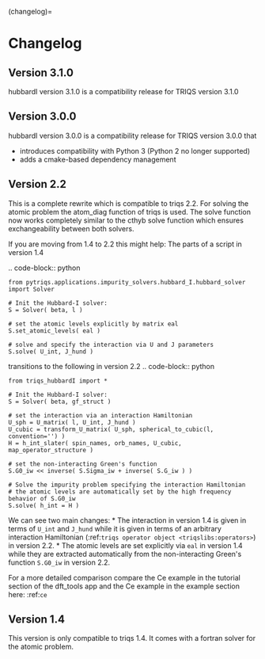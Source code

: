(changelog)=

# Changelog

## Version 3.1.0

hubbardI version 3.1.0 is a compatibility
release for TRIQS version 3.1.0


## Version 3.0.0

hubbardI version 3.0.0 is a compatibility
release for TRIQS version 3.0.0 that
* introduces compatibility with Python 3 (Python 2 no longer supported)
* adds a cmake-based dependency management


## Version 2.2

This is a complete rewrite which is compatible to triqs 2.2. For solving the atomic problem the atom_diag function of triqs is used. The solve function now works completely similar to the cthyb solve function which ensures exchangeability between both solvers.

If you are moving from 1.4 to 2.2 this might help: The parts of a script in version 1.4

 .. code-block:: python

	from pytriqs.applications.impurity_solvers.hubbard_I.hubbard_solver import Solver

	# Init the Hubbard-I solver:
	S = Solver( beta, l )

	# set the atomic levels explicitly by matrix eal
	S.set_atomic_levels( eal )

	# solve and specify the interaction via U and J parameters
	S.solve( U_int, J_hund )

transitions to the following in version 2.2
 .. code-block:: python

	from triqs_hubbardI import *

	# Init the Hubbard-I solver:
	S = Solver( beta, gf_struct )

	# set the interaction via an interaction Hamiltonian
	U_sph = U_matrix( l, U_int, J_hund )
	U_cubic = transform_U_matrix( U_sph, spherical_to_cubic(l, convention='') )
	H = h_int_slater( spin_names, orb_names, U_cubic, map_operator_structure )

	# set the non-interacting Green's function
	S.G0_iw << inverse( S.Sigma_iw + inverse( S.G_iw ) )

	# Solve the impurity problem specifying the interaction Hamiltonian
	# the atomic levels are automatically set by the high frequency behavior of S.G0_iw
	S.solve( h_int = H )


We can see two main changes:
	* The interaction in version 1.4 is given in terms of ``U_int`` and ``J_hund`` while it is given in terms of an arbitrary interaction Hamiltonian (:ref:`triqs operator object <triqslibs:operators>`) in version 2.2.
	* The atomic levels are set explicitly via ``eal`` in version 1.4 while they are extracted automatically from the non-interacting Green's function ``S.G0_iw`` in version 2.2.

For a more detailed comparison compare the Ce example in the tutorial section of the dft_tools app and the Ce example in the example section here: :ref:`ce`

## Version 1.4

This version is only compatible to triqs 1.4. It comes with a fortran solver for the atomic problem.
